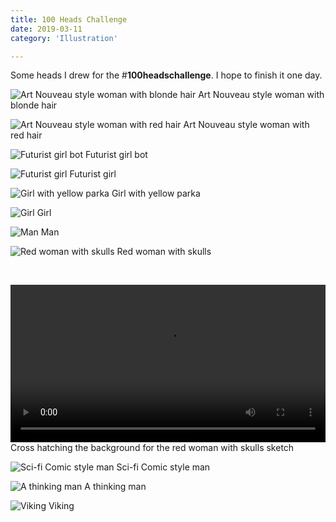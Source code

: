 ```yaml
---
title: 100 Heads Challenge
date: 2019-03-11
category: 'Illustration'

---
```

Some heads I drew for the #**100headschallenge**. I hope to finish it one day.

<div class="images-400w">

![Art Nouveau style woman with blonde hair](giu-magnani-drawing-heads-challenge-sketch-art-nouveau-woman-blonde-hair.jpg)
<span class="caption">Art Nouveau style woman with blonde hair</span>

![Art Nouveau style woman with red hair](giu-magnani-drawing-heads-challenge-sketch-art-nouveau-woman-red-hair.jpg)
<span class="caption">Art Nouveau style woman with red hair</span>

![Futurist girl bot](giu-magnani-drawing-heads-challenge-sketch-futurist-bot-girl.jpg)
<span class="caption">Futurist girl bot</span>

![Futurist girl](giu-magnani-drawing-heads-challenge-sketch-futurist-girl.jpg)
<span class="caption">Futurist girl</span>

![Girl with yellow parka](giu-magnani-drawing-heads-challenge-sketch-girl-with-yellow-parka.jpg)
<span class="caption">Girl with yellow parka</span>

![Girl](giu-magnani-drawing-heads-challenge-sketch-girl.jpg)
<span class="caption">Girl</span>

![Man](giu-magnani-drawing-heads-challenge-sketch-man.jpg)
<span class="caption">Man</span>

![Red woman with skulls](giu-magnani-drawing-heads-challenge-sketch-red-woman-with-skulls.jpg)
<span class="caption">Red woman with skulls</span>

<br>
<p>
  <video controls width="100%" title="Cross hatching the background for the red woman with skulls sketch">
    <source src="giu-magnani-drawing-cross-hatching-red-woman-with-skulls.mp4" type="video/mp4" />
  </video>
  <span class="caption">Cross hatching the background for the red woman with skulls sketch</span>
</p>

![Sci-fi Comic style man](giu-magnani-drawing-heads-challenge-sketch-sci-fi-comic-man.jpg)
<span class="caption">Sci-fi Comic style man</span>

![A thinking man](giu-magnani-drawing-heads-challenge-sketch-thinking-man.jpg)
<span class="caption">A thinking man</span>

![Viking](giu-magnani-drawing-heads-challenge-sketch-viking.jpg)
<span class="caption">Viking</span>

</div>
